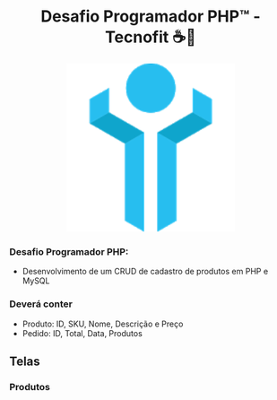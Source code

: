 <div align="center">
  <h1 align="center"> Desafio Programador PHP™ - Tecnofit️ ☕🐘</h1>

  <img src="https://github.com/AdrielBento/DesafioProgramadorPHP/blob/master/produtos/public/img/tecnofit.png" alt="Front End " width="300"/>
</div>

### Desafio Programador PHP:

- Desenvolvimento de um CRUD de cadastro de produtos em PHP e MySQL

### Deverá conter

- Produto: ID, SKU, Nome, Descrição e Preço
- Pedido: ID, Total, Data, Produtos

## Telas

### Produtos

